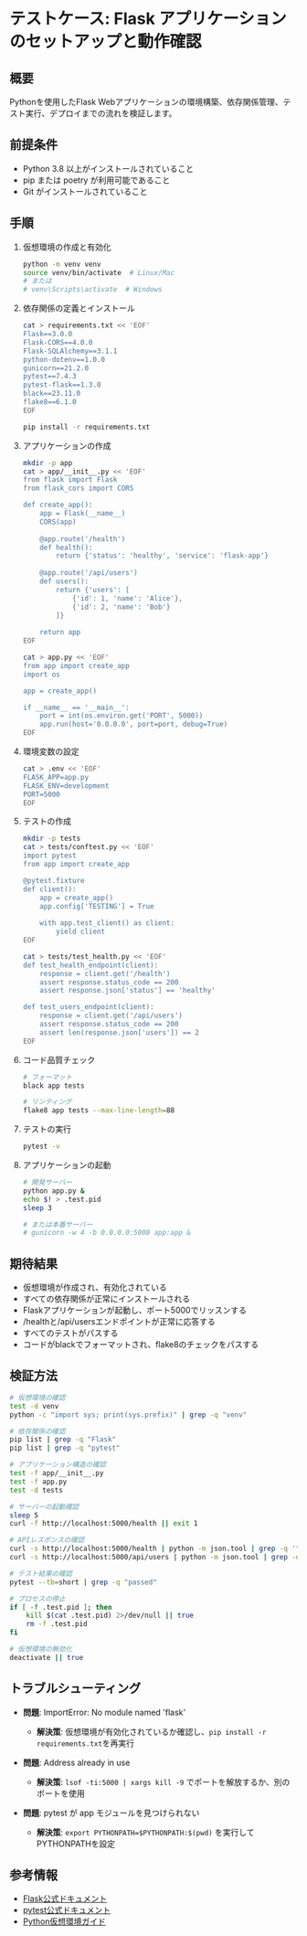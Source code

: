 # テストケース: Flask アプリケーションのセットアップと動作確認

## 概要
Pythonを使用したFlask Webアプリケーションの環境構築、依存関係管理、テスト実行、デプロイまでの流れを検証します。

## 前提条件
- Python 3.8 以上がインストールされていること
- pip または poetry が利用可能であること
- Git がインストールされていること

## 手順
1. 仮想環境の作成と有効化
   ```bash
   python -m venv venv
   source venv/bin/activate  # Linux/Mac
   # または
   # venv\Scripts\activate  # Windows
   ```

2. 依存関係の定義とインストール
   ```bash
   cat > requirements.txt << 'EOF'
   Flask==3.0.0
   Flask-CORS==4.0.0
   Flask-SQLAlchemy==3.1.1
   python-dotenv==1.0.0
   gunicorn==21.2.0
   pytest==7.4.3
   pytest-flask==1.3.0
   black==23.11.0
   flake8==6.1.0
   EOF
   
   pip install -r requirements.txt
   ```

3. アプリケーションの作成
   ```bash
   mkdir -p app
   cat > app/__init__.py << 'EOF'
   from flask import Flask
   from flask_cors import CORS
   
   def create_app():
       app = Flask(__name__)
       CORS(app)
       
       @app.route('/health')
       def health():
           return {'status': 'healthy', 'service': 'flask-app'}
       
       @app.route('/api/users')
       def users():
           return {'users': [
               {'id': 1, 'name': 'Alice'},
               {'id': 2, 'name': 'Bob'}
           ]}
       
       return app
   EOF
   
   cat > app.py << 'EOF'
   from app import create_app
   import os
   
   app = create_app()
   
   if __name__ == '__main__':
       port = int(os.environ.get('PORT', 5000))
       app.run(host='0.0.0.0', port=port, debug=True)
   EOF
   ```

4. 環境変数の設定
   ```bash
   cat > .env << 'EOF'
   FLASK_APP=app.py
   FLASK_ENV=development
   PORT=5000
   EOF
   ```

5. テストの作成
   ```bash
   mkdir -p tests
   cat > tests/conftest.py << 'EOF'
   import pytest
   from app import create_app
   
   @pytest.fixture
   def client():
       app = create_app()
       app.config['TESTING'] = True
       
       with app.test_client() as client:
           yield client
   EOF
   
   cat > tests/test_health.py << 'EOF'
   def test_health_endpoint(client):
       response = client.get('/health')
       assert response.status_code == 200
       assert response.json['status'] == 'healthy'
   
   def test_users_endpoint(client):
       response = client.get('/api/users')
       assert response.status_code == 200
       assert len(response.json['users']) == 2
   EOF
   ```

6. コード品質チェック
   ```bash
   # フォーマット
   black app tests
   
   # リンティング
   flake8 app tests --max-line-length=88
   ```

7. テストの実行
   ```bash
   pytest -v
   ```

8. アプリケーションの起動
   ```bash
   # 開発サーバー
   python app.py &
   echo $! > .test.pid
   sleep 3
   
   # または本番サーバー
   # gunicorn -w 4 -b 0.0.0.0:5000 app:app &
   ```

## 期待結果
- 仮想環境が作成され、有効化されている
- すべての依存関係が正常にインストールされる
- Flaskアプリケーションが起動し、ポート5000でリッスンする
- /healthと/api/usersエンドポイントが正常に応答する
- すべてのテストがパスする
- コードがblackでフォーマットされ、flake8のチェックをパスする

## 検証方法
```bash
# 仮想環境の確認
test -d venv
python -c "import sys; print(sys.prefix)" | grep -q "venv"

# 依存関係の確認
pip list | grep -q "Flask"
pip list | grep -q "pytest"

# アプリケーション構造の確認
test -f app/__init__.py
test -f app.py
test -d tests

# サーバーの起動確認
sleep 5
curl -f http://localhost:5000/health || exit 1

# APIレスポンスの確認
curl -s http://localhost:5000/health | python -m json.tool | grep -q '"status": "healthy"'
curl -s http://localhost:5000/api/users | python -m json.tool | grep -q '"name": "Alice"'

# テスト結果の確認
pytest --tb=short | grep -q "passed"

# プロセスの停止
if [ -f .test.pid ]; then
    kill $(cat .test.pid) 2>/dev/null || true
    rm -f .test.pid
fi

# 仮想環境の無効化
deactivate || true
```

## トラブルシューティング
- **問題**: ImportError: No module named 'flask'
  - **解決策**: 仮想環境が有効化されているか確認し、`pip install -r requirements.txt`を再実行

- **問題**: Address already in use
  - **解決策**: `lsof -ti:5000 | xargs kill -9` でポートを解放するか、別のポートを使用

- **問題**: pytest が app モジュールを見つけられない
  - **解決策**: `export PYTHONPATH=$PYTHONPATH:$(pwd)` を実行してPYTHONPATHを設定

## 参考情報
- [Flask公式ドキュメント](https://flask.palletsprojects.com/)
- [pytest公式ドキュメント](https://docs.pytest.org/)
- [Python仮想環境ガイド](https://docs.python.org/3/tutorial/venv.html)